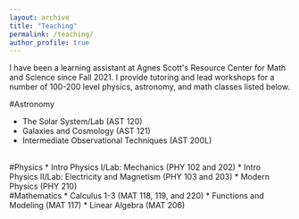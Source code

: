 ```yaml
---
layout: archive
title: "Teaching"
permalink: /teaching/
author_profile: true
---
```

I have been a learning assistant at Agnes Scott's Resource Center for Math and Science since Fall 2021. I provide tutoring and lead workshops for a number of 100-200 level physics, astronomy, and math classes listed below.

#Astronomy
* The Solar System/Lab (AST 120)
* Galaxies and Cosmology (AST 121)
* Intermediate Observational Techniques (AST 200L)

<br> 
#Physics
* Intro Physics I/Lab: Mechanics (PHY 102 and 202)
* Intro Physics II/Lab: Electricity and Magnetism (PHY 103 and 203)
* Modern Physics (PHY 210)

<br> 
#Mathematics
* Calculus 1-3 (MAT 118, 119, and 220)
* Functions and Modeling (MAT 117)
* Linear Algebra (MAT 206)

